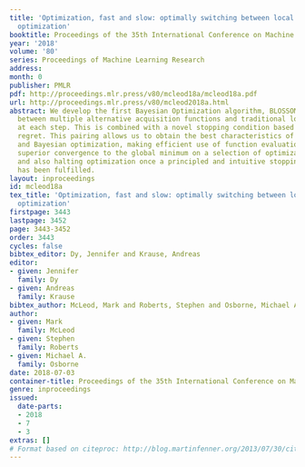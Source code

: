 ```yaml
---
title: 'Optimization, fast and slow: optimally switching between local and Bayesian
  optimization'
booktitle: Proceedings of the 35th International Conference on Machine Learning
year: '2018'
volume: '80'
series: Proceedings of Machine Learning Research
address: 
month: 0
publisher: PMLR
pdf: http://proceedings.mlr.press/v80/mcleod18a/mcleod18a.pdf
url: http://proceedings.mlr.press/v80/mcleod2018a.html
abstract: We develop the first Bayesian Optimization algorithm, BLOSSOM, which selects
  between multiple alternative acquisition functions and traditional local optimization
  at each step. This is combined with a novel stopping condition based on expected
  regret. This pairing allows us to obtain the best characteristics of both local
  and Bayesian optimization, making efficient use of function evaluations while yielding
  superior convergence to the global minimum on a selection of optimization problems,
  and also halting optimization once a principled and intuitive stopping condition
  has been fulfilled.
layout: inproceedings
id: mcleod18a
tex_title: 'Optimization, fast and slow: optimally switching between local and {B}ayesian
  optimization'
firstpage: 3443
lastpage: 3452
page: 3443-3452
order: 3443
cycles: false
bibtex_editor: Dy, Jennifer and Krause, Andreas
editor:
- given: Jennifer
  family: Dy
- given: Andreas
  family: Krause
bibtex_author: McLeod, Mark and Roberts, Stephen and Osborne, Michael A.
author:
- given: Mark
  family: McLeod
- given: Stephen
  family: Roberts
- given: Michael A.
  family: Osborne
date: 2018-07-03
container-title: Proceedings of the 35th International Conference on Machine Learning
genre: inproceedings
issued:
  date-parts:
  - 2018
  - 7
  - 3
extras: []
# Format based on citeproc: http://blog.martinfenner.org/2013/07/30/citeproc-yaml-for-bibliographies/
---
```

